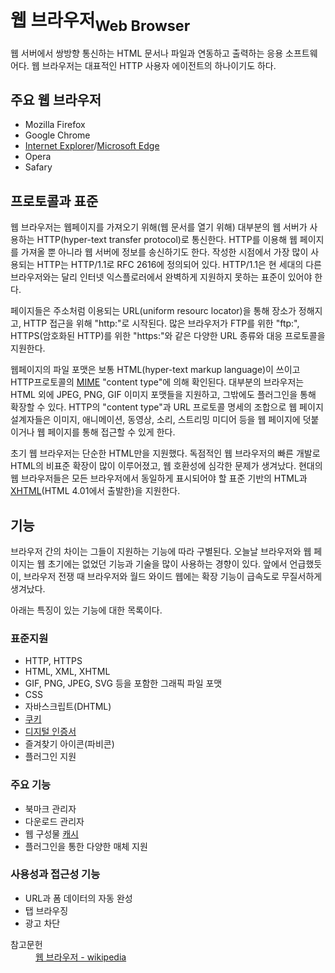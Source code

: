 # 웹 브라우저<sub>Web Browser</sub> #
웹 서버에서 쌍방향 통신하는 HTML 문서나 파일과 연동하고 출력하는 응용 소프트웨어다. 웹 브라우저는 대표적인 HTTP 사용자 에이전트의 하나이기도 하다.

## 주요 웹 브라우저 ##
* Mozilla Firefox
* Google Chrome
* [Internet Explorer](https://ko.wikipedia.org/wiki/%EC%9D%B8%ED%84%B0%EB%84%B7_%EC%9D%B5%EC%8A%A4%ED%94%8C%EB%A1%9C%EB%9F%AC)/[Microsoft Edge](https://ko.wikipedia.org/wiki/%EB%A7%88%EC%9D%B4%ED%81%AC%EB%A1%9C%EC%86%8C%ED%94%84%ED%8A%B8_%EC%97%A3%EC%A7%80)
* Opera
* Safary

## 프로토콜과 표준 ##
웹 브라우저는 웹페이지를 가져오기 위해(웹 문서를 열기 위해) 대부분의 웹 서버가 사용하는 HTTP(hyper-text transfer protocol)로 통신한다. HTTP를 이용해 웹 페이지를 가져올 뿐 아니라 웹 서버에 정보를 송신하기도 한다. 작성한 시점에서 가장 많이 사용되는 HTTP는 HTTP/1.1로 RFC 2616에 정의되어 있다. HTTP/1.1은 현 세대의 다른 브라우저와는 달리 인터넷 익스플로러에서 완벽하게 지원하지 못하는 표준이 있어야 한다.

페이지들은 주소처럼 이용되는 URL(uniform resourc locator)을 통해 장소가 정해지고, HTTP 접근을 위해 "http:"로 시작된다. 많은 브라우저가 FTP를 위한 "ftp:", HTTPS(암호화된 HTTP)를 위한 "https:"와 같은 다양한 URL 종류와 대응 프로토콜을 지원한다.

웹페이지의 파일 포맷은 보통 HTML(hyper-text markup language)이 쓰이고 HTTP프로토콜의 [MIME](https://ko.wikipedia.org/wiki/MIME) "content type"에 의해 확인된다. 대부분의 브라우저는 HTML 외에 JPEG, PNG, GIF 이미지 포맷들을 지원하고, 그밖에도 플러그인을 통해 확장할 수 있다. HTTP의 "content type"과 URL 프로토콜 명세의 조합으로 웹 페이지 설계자들은 이미지, 애니메이션, 동영상, 소리, 스트리밍 미디어 등을 웹 페이지에 덧붙이거나 웹 페이지를 통해 접근할 수 있게 한다.

초기 웹 브라우저는 단순한 HTML만을 지원했다. 독점적인 웹 브라우저의 빠른 개발로 HTML의 비표준 확장이 많이 이루어졌고, 웹 호환성에 심각한 문제가 생겨났다. 현대의 웹 브라우저들은 모든 브라우저에서 동일하게 표시되어야 할 표준 기반의 HTML과 [XHTML](https://ko.wikipedia.org/wiki/XHTML)(HTML 4.01에서 출발한)을 지원한다.

## 기능 ##
브라우저 간의 차이는 그들이 지원하는 기능에 따라 구별된다. 오늘날 브라우저와 웹 페이지는 웹 초기에는 없었던 기능과 기술을 많이 사용하는 경향이 있다. 앞에서 언급했듯이, 브라우저 전쟁 때 브라우저와 월드 와이드 웹에는 확장 기능이 급속도로 무질서하게 생겨났다.

아래는 특징이 있는 기능에 대한 목록이다.
### 표준지원 ###
* HTTP, HTTPS
* HTML, XML, XHTML
* GIF, PNG, JPEG, SVG 등을 포함한 그래픽 파일 포맷
* CSS
* 자바스크립트(DHTML)
* [쿠키](https://ko.wikipedia.org/wiki/HTTP_%EC%BF%A0%ED%82%A4)
* [디지털 인증서](https://ko.wikipedia.org/wiki/%EA%B3%B5%EC%9D%B8%EC%9D%B8%EC%A6%9D%EC%84%9C)
* 즐겨찾기 아이콘(파비콘)
* 플러그인 지원

### 주요 기능 ###
* 북마크 관리자
* 다운로드 관리자
* 웹 구성물 [캐시](https://ko.wikipedia.org/wiki/%EC%9B%B9_%EC%BA%90%EC%8B%9C)
* 플러그인을 통한 다양한 매체 지원

### 사용성과 접근성 기능 ###
* URL과 폼 데이터의 자동 완성
* 탭 브라우징
* 광고 차단

<dl>
    <dt>참고문헌</dt>
    <dd><a href="https://ko.wikipedia.org/wiki/%EC%9B%B9_%EB%B8%8C%EB%9D%BC%EC%9A%B0%EC%A0%80">웹 브라우저 - wikipedia</a></dd>
</dl>


